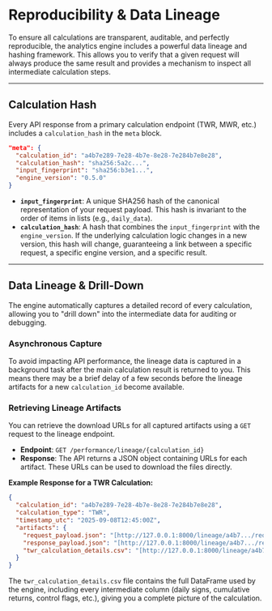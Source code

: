  
# Reproducibility & Data Lineage

To ensure all calculations are transparent, auditable, and perfectly reproducible, the analytics engine includes a powerful data lineage and hashing framework. This allows you to verify that a given request will always produce the same result and provides a mechanism to inspect all intermediate calculation steps.

---
## Calculation Hash

Every API response from a primary calculation endpoint (TWR, MWR, etc.) includes a `calculation_hash` in the `meta` block.

```json
"meta": {
  "calculation_id": "a4b7e289-7e28-4b7e-8e28-7e284b7e8e28",
  "calculation_hash": "sha256:5a2c...",
  "input_fingerprint": "sha256:b3e1...",
  "engine_version": "0.5.0"
}
````

  * **`input_fingerprint`**: A unique SHA256 hash of the canonical representation of your request payload. This hash is invariant to the order of items in lists (e.g., `daily_data`).
  * **`calculation_hash`**: A hash that combines the `input_fingerprint` with the `engine_version`. If the underlying calculation logic changes in a new version, this hash will change, guaranteeing a link between a specific request, a specific engine version, and a specific result.

-----

## Data Lineage & Drill-Down

The engine automatically captures a detailed record of every calculation, allowing you to "drill down" into the intermediate data for auditing or debugging.

### Asynchronous Capture

To avoid impacting API performance, the lineage data is captured in a background task after the main calculation result is returned to you. This means there may be a brief delay of a few seconds before the lineage artifacts for a new `calculation_id` become available.

### Retrieving Lineage Artifacts

You can retrieve the download URLs for all captured artifacts using a `GET` request to the lineage endpoint.

  * **Endpoint**: `GET /performance/lineage/{calculation_id}`
  * **Response**: The API returns a JSON object containing URLs for each artifact. These URLs can be used to download the files directly.

**Example Response for a TWR Calculation:**

```json
{
  "calculation_id": "a4b7e289-7e28-4b7e-8e28-7e284b7e8e28",
  "calculation_type": "TWR",
  "timestamp_utc": "2025-09-08T12:45:00Z",
  "artifacts": {
    "request_payload.json": "[http://127.0.0.1:8000/lineage/a4b7.../request.json](http://127.0.0.1:8000/lineage/a4b7.../request.json)",
    "response_payload.json": "[http://127.0.0.1:8000/lineage/a4b7.../response.json](http://127.0.0.1:8000/lineage/a4b7.../response.json)",
    "twr_calculation_details.csv": "[http://127.0.0.1:8000/lineage/a4b7.../twr_calculation_details.csv](http://127.0.0.1:8000/lineage/a4b7.../twr_calculation_details.csv)"
  }
}
```

The `twr_calculation_details.csv` file contains the full DataFrame used by the engine, including every intermediate column (daily signs, cumulative returns, control flags, etc.), giving you a complete picture of the calculation.
